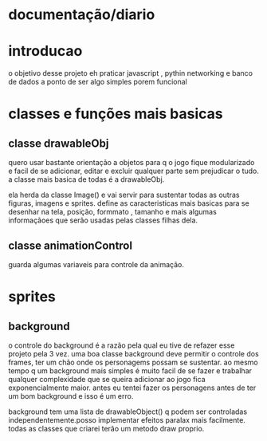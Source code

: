 # documentação/diario
# introducao


o objetivo desse projeto eh praticar javascript , pythin networking e banco de dados a ponto de ser
algo simples porem funcional


# classes e funções mais basicas

## classe drawableObj


quero usar bastante orientação a objetos para q o jogo fique modularizado e facil de se adicionar,
editar e excluir qualquer parte sem prejudicar o tudo. a classe mais basica de todas é a drawableObj.


ela herda da classe Image() e vai servir para sustentar todas as outras figuras, imagens e sprites. 
define as caracteristicas mais basicas para se desenhar na tela, posição, formmato , tamanho e mais
algumas informaçãoes que serão usadas pelas classes filhas dela.

## classe animationControl


guarda algumas variaveis para controle da animação. 



# sprites

## background

o controle do background é a razão pela qual eu tive de refazer esse projeto pela 3 vez. uma boa classe background deve permitir o controle dos frames, ter um chão onde os personagems possam se
sustentar. ao mesmo tempo q um background mais simples é muito facil de se fazer e trabalhar qualquer 
complexidade que se queira adicionar ao jogo fica exponencialmente maior. antes eu tentei fazer 
os personagens antes de ter um bom background e isso é um erro.

background tem uma lista de drawableObject() q podem ser controladas independentemente.posso implementar efeitos paralax mais facilmente. todas as classes que criarei terão um metodo draw proprio.



